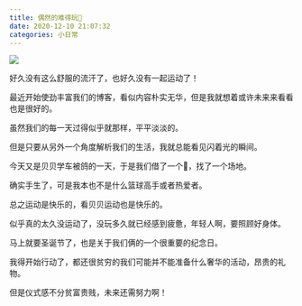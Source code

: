 ```yaml
---
title: 偶然的难得玩🏀
date: 2020-12-10 21:07:32
categories: 小日常
---
```


![](https://cdn.jsdelivr.net/gh/waringhu/personal_cdn/tyfhy/posts/201210b/00.jpg)

好久没有这么舒服的流汗了，也好久没有一起运动了！

<!-- more -->

最近开始使劲丰富我们的博客，看似内容朴实无华，但是我就想着或许未来来看看也是很好的。

虽然我们的每一天过得似乎就那样，平平淡淡的。

但是只要从另外一个角度解析我们的生活，我就总能看见闪着光的瞬间。

今天又是贝贝学车被鸽的一天，于是我们借了一个🏀，找了一个场地。

确实手生了，可是我本也不是什么篮球高手或者热爱者。

总之运动是快乐的，看贝贝运动也是快乐的。

似乎真的太久没运动了，没玩多久就已经感到疲惫，年轻人啊，要照顾好身体。

马上就要圣诞节了，也是关于我们俩的一个很重要的纪念日。

我得开始行动了，都还很贫穷的我们可能并不能准备什么奢华的活动，昂贵的礼物。

但是仪式感不分贫富贵贱，未来还需努力啊！